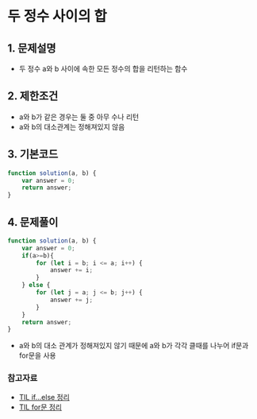 # 두 정수 사이의 합

## 1. 문제설명
 + 두 정수 a와 b 사이에 속한 모든 정수의 합을 리턴하는 함수
 
## 2. 제한조건
 + a와 b가 같은 경우는 둘 중 아무 수나 리턴
 + a와 b의 대소관계는 정해져있지 않음
  
## 3. 기본코드
```JavaScript
function solution(a, b) {
    var answer = 0;
    return answer;
}
```

## 4. 문제풀이
```JavaScript
function solution(a, b) {
    var answer = 0;
    if(a>=b){
        for (let i = b; i <= a; i++) {
            answer += i;
        } 
    } else {
        for (let j = a; j <= b; j++) {
            answer += j;
        }
    }
    return answer;
}
```
- a와 b의 대소 관계가 정해져있지 않기 때문에 a와 b가 각각 클때를 나누어 if문과 for문을 사용

### 참고자료
 
- [TIL if...else 정리](https://github.com/saehwa95/TIL/blob/main/JavaScript/if...else.md)
- [TIL for문 정리](https://github.com/saehwa95/TIL/blob/main/JavaScript/for%EB%AC%B8.md)
